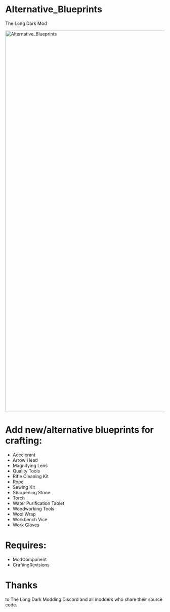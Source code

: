 # Alternative_Blueprints
The Long Dark Mod

<img width="2293" height="1203" alt="Alternative_Blueprints" src="https://github.com/user-attachments/assets/613e5c54-780b-4acb-9ed2-cb0059ff1d7e" />

# Add new/alternative blueprints for crafting:

- Accelerant
- Arrow Head
- Magnifying Lens
- Quality Tools
- Rifle Cleaning Kit
- Rope
- Sewing Kit
- Sharpening Stone
- Torch
- Water Purification Tablet
- Woodworking Tools
- Wool Wrap
- Workbench Vice
- Work Gloves

# Requires:
- ModComponent
- CraftingRevisions

# Thanks
to The Long Dark Modding Discord and all modders who share their source code.


